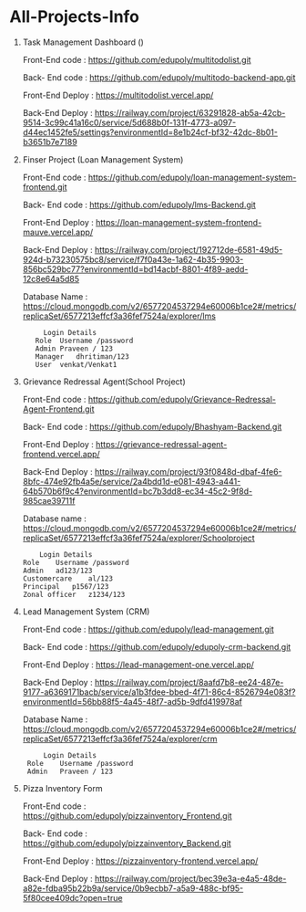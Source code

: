 # All-Projects-Info

1. Task Management  Dashboard ()
   
      Front-End code : https://github.com/edupoly/multitodolist.git
  	
      Back- End code : https://github.com/edupoly/multitodo-backend-app.git
  	
      Front-End Deploy : https://multitodolist.vercel.app/
  	
      Back-End Deploy : https://railway.com/project/63291828-ab5a-42cb-9514-3c99c41a16c0/service/5d688b0f-131f-4773-a097-d44ec1452fe5/settings?environmentId=8e1b24cf-bf32-42dc-8b01-b3651b7e7189
   
2. Finser Project (Loan Management System)

      Front-End code : https://github.com/edupoly/loan-management-system-frontend.git
  	
      Back- End code : https://github.com/edupoly/lms-Backend.git
  	
      Front-End Deploy : https://loan-management-system-frontend-mauve.vercel.app/
  	
      Back-End Deploy : https://railway.com/project/192712de-6581-49d5-924d-b73230575bc8/service/f7f0a43e-1a62-4b35-9903-856bc529bc77?environmentId=bd14acbf-8801-4f89-aedd-12c8e64a5d85
  	
      Database Name : https://cloud.mongodb.com/v2/6577204537294e60006b1ce2#/metrics/replicaSet/6577213effcf3a36fef7524a/explorer/lms
  	
  			Login Details 
          Role	Username /password
          Admin	Praveen / 123
          Manager	dhritiman/123
          User	venkat/Venkat1

3.	Grievance Redressal Agent(School Project)
   
      Front-End code : https://github.com/edupoly/Grievance-Redressal-Agent-Frontend.git
  	
      Back- End code : https://github.com/edupoly/Bhashyam-Backend.git
  	
      Front-End Deploy : https://grievance-redressal-agent-frontend.vercel.app/
  	
      Back-End Deploy : https://railway.com/project/93f0848d-dbaf-4fe6-8bfc-474e92fb4a5e/service/2a4bdd1d-e081-4943-a441-64b570b6f9c4?environmentId=bc7b3dd8-ec34-45c2-9f8d-985cae39711f
  	
      Database name  : https://cloud.mongodb.com/v2/6577204537294e60006b1ce2#/metrics/replicaSet/6577213effcf3a36fef7524a/explorer/Schoolproject

			Login Details 
        Role	Username /password
        Admin	ad123/123
        Customercare	al/123
        Principal	p1567/123
        Zonal officer	z1234/123

4. Lead Management System (CRM)
   
      Front-End code : https://github.com/edupoly/lead-management.git
   
      Back- End code : https://github.com/edupoly/edupoly-crm-backend.git
   
      Front-End Deploy : https://lead-management-one.vercel.app/
   
      Back-End Deploy : https://railway.com/project/8aafd7b8-ee24-487e-9177-a6369171bacb/service/a1b3fdee-bbed-4f71-86c4-8526794e083f?environmentId=56bb88f5-4a45-48f7-ad5b-9dfd419978af
   
      Database Name : https://cloud.mongodb.com/v2/6577204537294e60006b1ce2#/metrics/replicaSet/6577213effcf3a36fef7524a/explorer/crm
  	 
			Login Details 
        Role	Username /password
        Admin	Praveen / 123

5. Pizza  Inventory Form
   
      Front-End code : https://github.com/edupoly/pizzainventory_Frontend.git
   
      Back- End code : https://github.com/edupoly/pizzainventory_Backend.git
   
      Front-End Deploy : https://pizzainventory-frontend.vercel.app/
   
      Back-End Deploy : https://railway.com/project/bec39e3a-e4a5-48de-a82e-fdba95b22b9a/service/0b9ecbb7-a5a9-488c-bf95-5f80cee409dc?open=true
